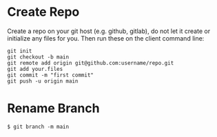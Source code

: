 # Create Repo

Create a repo on your git host (e.g. github, gitlab), do not let it create or initialize any files for you. Then run these on the client command line:

```shell
git init
git checkout -b main
git remote add origin git@github.com:username/repo.git
git add your.files
git commit -m "first commit"
git push -u origin main
```

# Rename Branch

```shell
$ git branch -m main
```
